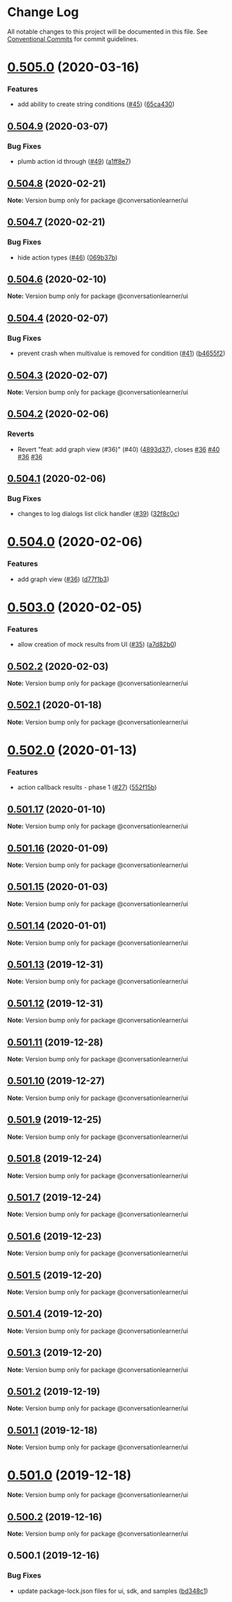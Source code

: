 # Change Log

All notable changes to this project will be documented in this file.
See [Conventional Commits](https://conventionalcommits.org) for commit guidelines.

# [0.505.0](https://github.com/Microsoft/ConversationLearner-UI/compare/v0.504.9...v0.505.0) (2020-03-16)


### Features

* add ability to create string conditions ([#45](https://github.com/Microsoft/ConversationLearner-UI/issues/45)) ([65ca430](https://github.com/Microsoft/ConversationLearner-UI/commit/65ca430d4805af3abd92da09c8424eb571e31387))





## [0.504.9](https://github.com/Microsoft/ConversationLearner-UI/compare/v0.504.8...v0.504.9) (2020-03-07)


### Bug Fixes

* plumb action id through ([#49](https://github.com/Microsoft/ConversationLearner-UI/issues/49)) ([a1ff8e7](https://github.com/Microsoft/ConversationLearner-UI/commit/a1ff8e7135d43569ca35764f3ff3f68d81c59a77))





## [0.504.8](https://github.com/Microsoft/ConversationLearner-UI/compare/v0.504.7...v0.504.8) (2020-02-21)

**Note:** Version bump only for package @conversationlearner/ui





## [0.504.7](https://github.com/Microsoft/ConversationLearner-UI/compare/v0.504.6...v0.504.7) (2020-02-21)


### Bug Fixes

* hide action types ([#46](https://github.com/Microsoft/ConversationLearner-UI/issues/46)) ([069b37b](https://github.com/Microsoft/ConversationLearner-UI/commit/069b37bbc4f9387be1b7c25bbd7530c69996a4c4))





## [0.504.6](https://github.com/Microsoft/ConversationLearner-UI/compare/v0.504.5...v0.504.6) (2020-02-10)

**Note:** Version bump only for package @conversationlearner/ui





## [0.504.4](https://github.com/Microsoft/ConversationLearner-UI/compare/v0.504.3...v0.504.4) (2020-02-07)


### Bug Fixes

* prevent crash when multivalue is removed for condition ([#41](https://github.com/Microsoft/ConversationLearner-UI/issues/41)) ([b4655f2](https://github.com/Microsoft/ConversationLearner-UI/commit/b4655f2e261a444f034689370e769fb9d163d60a))





## [0.504.3](https://github.com/Microsoft/ConversationLearner-UI/compare/v0.504.2...v0.504.3) (2020-02-07)

**Note:** Version bump only for package @conversationlearner/ui





## [0.504.2](https://github.com/Microsoft/ConversationLearner-UI/compare/v0.504.1...v0.504.2) (2020-02-06)


### Reverts

* Revert "feat: add graph view (#36)" (#40) ([4893d37](https://github.com/Microsoft/ConversationLearner-UI/commit/4893d37b689c80bca967756aa365836ed9cae795)), closes [#36](https://github.com/Microsoft/ConversationLearner-UI/issues/36) [#40](https://github.com/Microsoft/ConversationLearner-UI/issues/40) [#36](https://github.com/Microsoft/ConversationLearner-UI/issues/36) [#36](https://github.com/Microsoft/ConversationLearner-UI/issues/36)





## [0.504.1](https://github.com/Microsoft/ConversationLearner-UI/compare/v0.504.0...v0.504.1) (2020-02-06)


### Bug Fixes

* changes to log dialogs list click handler ([#39](https://github.com/Microsoft/ConversationLearner-UI/issues/39)) ([32f8c0c](https://github.com/Microsoft/ConversationLearner-UI/commit/32f8c0ce0d471c2d9bfdd89b510281c5552560b8))





# [0.504.0](https://github.com/Microsoft/ConversationLearner-UI/compare/v0.503.1...v0.504.0) (2020-02-06)


### Features

* add graph view ([#36](https://github.com/Microsoft/ConversationLearner-UI/issues/36)) ([d77f1b3](https://github.com/Microsoft/ConversationLearner-UI/commit/d77f1b34ec65479694fcf7556b4edb8ded12aa0b))





# [0.503.0](https://github.com/Microsoft/ConversationLearner-UI/compare/v0.502.2...v0.503.0) (2020-02-05)


### Features

* allow creation of mock results from UI ([#35](https://github.com/Microsoft/ConversationLearner-UI/issues/35)) ([a7d82b0](https://github.com/Microsoft/ConversationLearner-UI/commit/a7d82b03e36fbdf03ba9993a2751dc4127a7a88d))





## [0.502.2](https://github.com/Microsoft/ConversationLearner-UI/compare/v0.502.1...v0.502.2) (2020-02-03)

**Note:** Version bump only for package @conversationlearner/ui





## [0.502.1](https://github.com/Microsoft/ConversationLearner-UI/compare/v0.502.0...v0.502.1) (2020-01-18)

**Note:** Version bump only for package @conversationlearner/ui





# [0.502.0](https://github.com/Microsoft/ConversationLearner-UI/compare/v0.501.17...v0.502.0) (2020-01-13)


### Features

* action callback results - phase 1 ([#27](https://github.com/Microsoft/ConversationLearner-UI/issues/27)) ([552f15b](https://github.com/Microsoft/ConversationLearner-UI/commit/552f15b971caac78f0b9adf4e712874826e2e9d2))





## [0.501.17](https://github.com/Microsoft/ConversationLearner-UI/compare/v0.501.16...v0.501.17) (2020-01-10)

**Note:** Version bump only for package @conversationlearner/ui





## [0.501.16](https://github.com/Microsoft/ConversationLearner-UI/compare/v0.501.15...v0.501.16) (2020-01-09)

**Note:** Version bump only for package @conversationlearner/ui





## [0.501.15](https://github.com/Microsoft/ConversationLearner-UI/compare/v0.501.14...v0.501.15) (2020-01-03)

**Note:** Version bump only for package @conversationlearner/ui





## [0.501.14](https://github.com/Microsoft/ConversationLearner-UI/compare/v0.501.13...v0.501.14) (2020-01-01)

**Note:** Version bump only for package @conversationlearner/ui





## [0.501.13](https://github.com/Microsoft/ConversationLearner-UI/compare/v0.501.12...v0.501.13) (2019-12-31)

**Note:** Version bump only for package @conversationlearner/ui





## [0.501.12](https://github.com/Microsoft/ConversationLearner-UI/compare/v0.501.11...v0.501.12) (2019-12-31)

**Note:** Version bump only for package @conversationlearner/ui





## [0.501.11](https://github.com/Microsoft/ConversationLearner-UI/compare/v0.501.10...v0.501.11) (2019-12-28)

**Note:** Version bump only for package @conversationlearner/ui





## [0.501.10](https://github.com/Microsoft/ConversationLearner-UI/compare/v0.501.9...v0.501.10) (2019-12-27)

**Note:** Version bump only for package @conversationlearner/ui





## [0.501.9](https://github.com/Microsoft/ConversationLearner-UI/compare/v0.501.8...v0.501.9) (2019-12-25)

**Note:** Version bump only for package @conversationlearner/ui





## [0.501.8](https://github.com/Microsoft/ConversationLearner-UI/compare/v0.501.7...v0.501.8) (2019-12-24)

**Note:** Version bump only for package @conversationlearner/ui





## [0.501.7](https://github.com/Microsoft/ConversationLearner-UI/compare/v0.501.6...v0.501.7) (2019-12-24)

**Note:** Version bump only for package @conversationlearner/ui





## [0.501.6](https://github.com/Microsoft/ConversationLearner-UI/compare/v0.501.5...v0.501.6) (2019-12-23)

**Note:** Version bump only for package @conversationlearner/ui





## [0.501.5](https://github.com/Microsoft/ConversationLearner-UI/compare/v0.501.4...v0.501.5) (2019-12-20)

**Note:** Version bump only for package @conversationlearner/ui





## [0.501.4](https://github.com/Microsoft/ConversationLearner-UI/compare/v0.501.3...v0.501.4) (2019-12-20)

**Note:** Version bump only for package @conversationlearner/ui





## [0.501.3](https://github.com/Microsoft/ConversationLearner-UI/compare/v0.501.2...v0.501.3) (2019-12-20)

**Note:** Version bump only for package @conversationlearner/ui





## [0.501.2](https://github.com/Microsoft/ConversationLearner-UI/compare/v0.501.1...v0.501.2) (2019-12-19)

**Note:** Version bump only for package @conversationlearner/ui





## [0.501.1](https://github.com/Microsoft/ConversationLearner-UI/compare/v0.501.0...v0.501.1) (2019-12-18)

**Note:** Version bump only for package @conversationlearner/ui





# [0.501.0](https://github.com/Microsoft/ConversationLearner-UI/compare/v0.500.3...v0.501.0) (2019-12-18)

**Note:** Version bump only for package @conversationlearner/ui





## [0.500.2](https://github.com/Microsoft/ConversationLearner-UI/compare/v0.500.1...v0.500.2) (2019-12-16)

**Note:** Version bump only for package @conversationlearner/ui





## 0.500.1 (2019-12-16)


### Bug Fixes

* update package-lock.json files for ui, sdk, and samples ([bd348c1](https://github.com/Microsoft/ConversationLearner-UI/commit/bd348c1553298ef0cd4b19b01ceb1ba2e7c2ed26))
